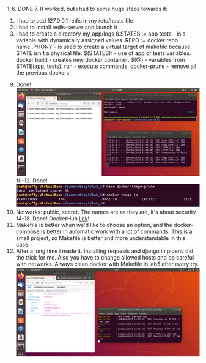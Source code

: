 1-6. DONE
7. It worked, but i had to some huge steps towards it:
1) I had to add 127.0.0.1 redis in my /etc/hosts file
2) i had to install redis-server and launch it
3) i had to create a directory my_app/logs
8.STATES := app tests - is a variable with dynamically assigned values. REPO := docker repo name..PHONY - is used to create a virtual target of makefile because STATE isn't a physical file. 
 $(STATES): - use of app or tests variables. docker build - creates new docker container. $(@) - variables from STATE(app, tests). run - execute commands. docker-prune - remove all the previous dockers. 
9. Done!
![1](./img/1.PNG)
10-12. Done!
![2](./img/2.PNG)
13. Networks: public, secret. The names are as they are, it's about security
14-18. Done! DockerHub [link](https://cloud.docker.com/repository/docker/roffymonsta/lab_5)!
19. Makefile is better when we'd like to choose an option, and the docker-compose is better in automatic work with a lot of commands. This is a small project, so Makefile is better and more understandable in this case.
20. After a long time i made it. Installing requests and django in pipenv did the trick for me. Also you have to change allowed hosts and be careful with networks. Always clean docker with Makefile in lab5 after every try.
![3](./img/3.PNG) 
